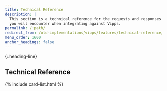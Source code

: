 ```yaml
---
title: Technical Reference
description: |
  This section is a technical reference for the requests and responses
  you will encounter when integrating against Vipps.
permalink: /:path/
redirect_from: /old-implementations/vipps/features/technical-reference/
menu_order: 1600
anchor_headings: false
---
```


{:.heading-line}

## Technical Reference

{% include card-list.html %}
